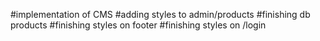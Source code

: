 #implementation of CMS
#adding styles to admin/products
#finishing db products
#finishing styles on footer
#finishing styles on /login
